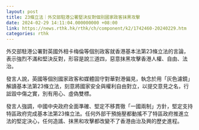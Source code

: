 ```yaml
---
layout: post
title: 23條立法｜外交部駐港公署堅決反對個別國家政客抹黑攻擊
date: 2024-02-29 14:11:04.000000000 +08:00
link: https://news.rthk.hk/rthk/ch/component/k2/1742460-20240229.htm
categories: rthk
---
```


外交部駐港公署對英國外相卡梅倫等個別政客就香港基本法第23條立法的言論，表示強烈不滿和堅決反對，形容是說三道四，惡意抹黑攻擊香港人權、自由、法治。

發言人說，英國等個別國家政客和媒體固守對華對港偏見，執念於用「灰色濾鏡」解讀基本法第23條立法，刻意將國家安全與權利自由對立，以提交意見之名，行詆毀中傷之實，別有用心、虛偽雙標。

發言人強調，中國中央政府全面準確、堅定不移貫徹「一國兩制」方針，堅定支持特區政府完成基本法第23條立法。任何外部干預施壓都動搖不了特區政府推進立法的堅定決心，任何造謠、抹黑和攻擊都改變不了香港由治及興的歷史進程。
